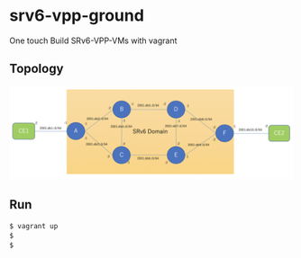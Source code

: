 # srv6-vpp-ground
One touch Build SRv6-VPP-VMs with vagrant

## Topology
![](./ipv6vm-image.png)

## Run 
```bash
$ vagrant up
$ 
$ 
```
